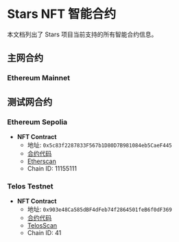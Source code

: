 # Stars NFT 智能合约

本文档列出了 Stars 项目当前支持的所有智能合约信息。

## 主网合约

### Ethereum Mainnet

## 测试网合约

### Ethereum Sepolia

- **NFT Contract**
  - 地址: `0x5c83f2287833F567b1D80D7B981084eb5CaeF445`
  - [合约代码](https://github.com/jiangjiax/stars-contracts)
  - [Etherscan](https://sepolia.etherscan.io/address/0x5c83f2287833F567b1D80D7B981084eb5CaeF445)
  - Chain ID: 11155111

### Telos Testnet

- **NFT Contract**
  - 地址: `0x903e48Ca585dBF4dFeb74f2864501feB6f0dF369`
  - [合约代码](https://github.com/jiangjiax/stars-contracts)
  - [TelosScan](https://testnet.teloscan.io/address/0x903e48Ca585dBF4dFeb74f2864501feB6f0dF369)
  - Chain ID: 41
